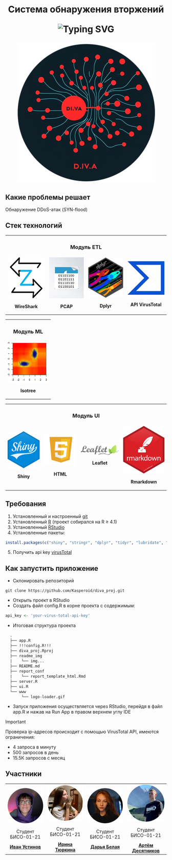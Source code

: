 # <span><p align="center">Система обнаружения вторжений</p><p align="center">![Typing SVG](https://readme-typing-svg.demolab.com?font=Fira+Code&weight=600&pause=1200&color=3DC3C9&width=140&height=30&vCenter=true&size=32&lines=D.I.V.A)<p><p align="center"><img src="./readme_img/logo-round.png"/></p></span>

## Какие проблемы решает
Обнаружение DDoS-атак (SYN-flood)

## Стек технологий
<table align="center">
  <tr>
    <th colspan="4"><h3>Модуль ETL</h3></th>
  </tr>
  <tr>
    <td><img src="./readme_img/zeek.png" width="128" height="128"/><p align="center"><b>WireShark</b></p></td>
    <td><img src="./readme_img/pcap.jpg" width="128" height="128"/><p align="center"><b>PCAP</b></p></td>
    <td><img src="./readme_img/dplyr.png" width="128"/><p align="center"><b>Dplyr</b></p></td>
    <td><img src="./readme_img/virustotal.png" width="128"/><p align="center"><b>API VirusTotal</b></p></td>
  </tr>
</table>

<table align="center">
  <tr>
    <th colspan="1"><h3>Модуль ML</h3></th>
  </tr>
  <tr>
    <td><img src="./readme_img/isotree.png" width="128" height="128"/><p align="center"><b>Isotree</b></p></td>       
  </tr>
</table>

<table align="center">
  <tr>
    <th colspan="4"><h3>Модуль UI</h3></th>
  </tr>
  <tr>
    <td><img src="./readme_img/shiny.png" width="128"/><p align="center"><b>Shiny</b></p></td>
    <td><img src="./readme_img/html.png" width="128"/><p align="center"><b>HTML</b></p></td>
    <td><img src="./readme_img/leaflet.svg" width="150"/><p align="center"><b>Leaflet</b></p></td>
    <td><img src="./readme_img/rmd.png" width="150"/><p align="center"><b>Rmarkdown</b></p></td>
  </tr>
</table>

## Требования
1. Установленный и настроенный [git](https://git-scm.com/book/ru/v2/%D0%92%D0%B2%D0%B5%D0%B4%D0%B5%D0%BD%D0%B8%D0%B5-%D0%9F%D0%B5%D1%80%D0%B2%D0%BE%D0%BD%D0%B0%D1%87%D0%B0%D0%BB%D1%8C%D0%BD%D0%B0%D1%8F-%D0%BD%D0%B0%D1%81%D1%82%D1%80%D0%BE%D0%B9%D0%BA%D0%B0-Git)
2. Установленный [R](https://cran.r-project.org/) (проект собирался на R ≥ 4.1)
3. Установленный [RStudio](https://posit.co/download/rstudio-desktop/)
4. Установленные пакеты:
```r
install.packages(c("shiny", "stringr", "dplyr", "tidyr", "lubridate", "sys", "httr", "countrycode", "readr", "DT", "rmarkdown", "ggplot2", "plotly", "shinybusy", "vroom", "isotree"))
```
5. Получить api key [virusTotal](https://www.virustotal.com/gui/sign-in)
## Как запустить приложение
- Склонировать репозиторий
```
git clone https://github.com/Kasperoid/diva_proj.git
```
- Открыть проект в RStudio
- Создать файл config.R в корне проекта с содержимым:
```r
api_key <- 'your-virus-total-api-key'
```
- Итоговая структура проекта
```
  .
  ├── app.R
  ├── !!!config.R!!!
  ├── diva_proj.Rproj
  ├── readme_img
  |    └── img...
  ├── README.md
  ├── report_conf
  |    └── report_template_html.Rmd
  ├── server.R
  ├── ui.R
  └── www
       └── logo-loader.gif
```
- Запуск приложения осуществляется через RStudio, перейдя в файл app.R и нажав на Run App в правом верхнем углу IDE

> [!IMPORTANT]
> Проверка ip-адресов происходит с помощью VirusTotal API, имеются ограничения:
> - 4 запроса в минуту
> - 500 запросов в день
> - 15.5К запросов с месяц
## Участники

<table align="center" border="0">
  <tr>
    <td align="center"><img src="./readme_img/KasperoidAva-round.png" width="128"/><p>Студент БИСО-01-21</p><a href="https://github.com/Kasperoid"><b>Иван Устинов</b></a></td>
    <td align="center"><img src="./readme_img/IraAva-round.png" width="128"/><p>Студент БИСО-01-21</p><a href="https://github.com/tyurkina"><b>Ирина Тюркина</b></a></td>
    <td align="center"><img src="./readme_img/DashaAva-round.png" width="128"/><p>Студент БИСО-01-21</p><a href="https://github.com/WDarya"><b>Дарья Белая</b></a></td>
    <td align="center"><img src="./readme_img/ArtemAva-round.png" width="128"/><p>Студент БИСО-01-21</p><a href="https://github.com/desart8104"><b>Артём Десятников</b></a></td>
  </tr>
</table>